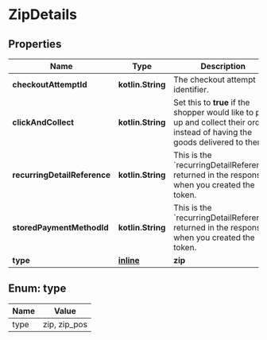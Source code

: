 
# ZipDetails

## Properties
Name | Type | Description | Notes
------------ | ------------- | ------------- | -------------
**checkoutAttemptId** | **kotlin.String** | The checkout attempt identifier. |  [optional]
**clickAndCollect** | **kotlin.String** | Set this to **true** if the shopper would like to pick up and collect their order, instead of having the goods delivered to them. |  [optional]
**recurringDetailReference** | **kotlin.String** | This is the &#x60;recurringDetailReference&#x60; returned in the response when you created the token. |  [optional]
**storedPaymentMethodId** | **kotlin.String** | This is the &#x60;recurringDetailReference&#x60; returned in the response when you created the token. |  [optional]
**type** | [**inline**](#Type) | **zip** |  [optional]


<a name="Type"></a>
## Enum: type
Name | Value
---- | -----
type | zip, zip_pos



